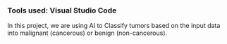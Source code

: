 ### Tools used: Visual Studio Code 
In this project, we are using AI to Classify tumors based on the input data into malignant (cancerous) or benign (non-cancerous).
